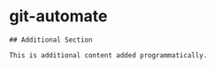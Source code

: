 # git-automate
    ## Additional Section

    This is additional content added programmatically.
    